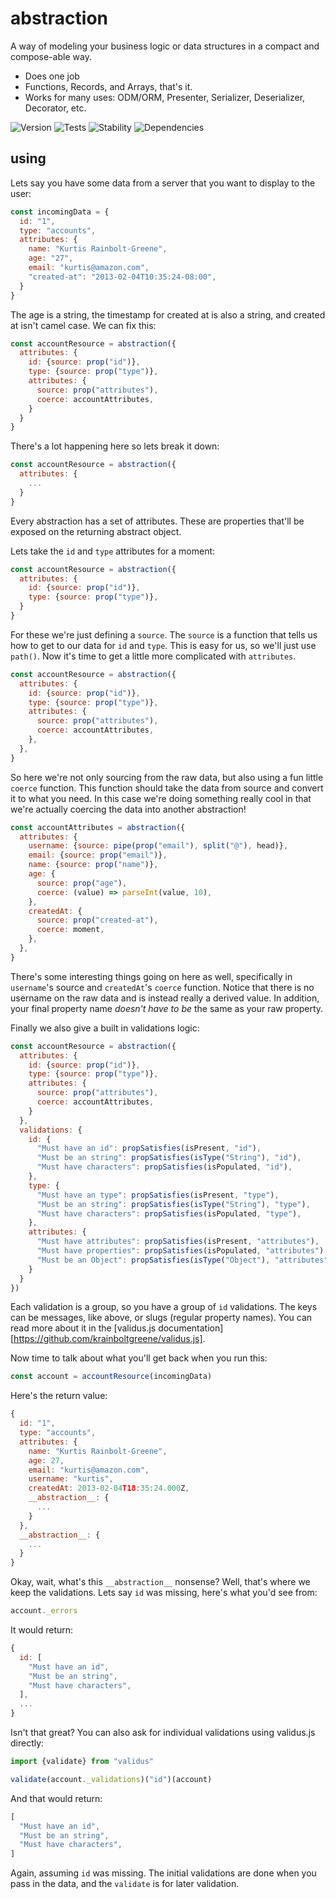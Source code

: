# abstraction

A way of modeling your business logic or data structures in a compact and compose-able way.

  - Does one job
  - Functions, Records, and Arrays, that's it.
  - Works for many uses: ODM/ORM, Presenter, Serializer, Deserializer, Decorator, etc.

![Version][BADGE_VERSION]
![Tests][BADGE_TRAVIS]
![Stability][BADGE_STABILITY]
![Dependencies][BADGE_DEPENDENCY]


## using

Lets say you have some data from a server that you want to display to the user:

``` javascript
const incomingData = {
  id: "1",
  type: "accounts",
  attributes: {
    name: "Kurtis Rainbolt-Greene",
    age: "27",
    email: "kurtis@amazon.com",
    "created-at": "2013-02-04T10:35:24-08:00",
  }
}
```

The age is a string, the timestamp for created at is also a string, and created at isn't camel case. We can fix this:

``` javascript
const accountResource = abstraction({
  attributes: {
    id: {source: prop("id")},
    type: {source: prop("type")},
    attributes: {
      source: prop("attributes"),
      coerce: accountAttributes,
    }
  }
}
```

There's a lot happening here so lets break it down:

``` javascript
const accountResource = abstraction({
  attributes: {
    ...
  }
}
```

Every abstraction has a set of attributes. These are properties that'll be exposed on the returning abstract object.

Lets take the `id` and `type` attributes for a moment:

``` javascript
const accountResource = abstraction({
  attributes: {
    id: {source: prop("id")},
    type: {source: prop("type")},
  }
}
```

For these we're just defining a `source`. The `source` is a function that tells us how to get to our data for `id` and `type`. This is easy for us, so we'll just use `path()`. Now it's time to get a little more complicated with `attributes`.

``` javascript
const accountResource = abstraction({
  attributes: {
    id: {source: prop("id")},
    type: {source: prop("type")},
    attributes: {
      source: prop("attributes"),
      coerce: accountAttributes,
    },
  },
}
```

So here we're not only sourcing from the raw data, but also using a fun little `coerce` function. This function should take the data from source and convert it to what you need. In this case we're doing something really cool in that we're actually coercing the data into another abstraction!

``` javascript
const accountAttributes = abstraction({
  attributes: {
    username: {source: pipe(prop("email"), split("@"), head)},
    email: {source: prop("email")},
    name: {source: prop("name")},
    age: {
      source: prop("age"),
      coerce: (value) => parseInt(value, 10),
    },
    createdAt: {
      source: prop("created-at"),
      coerce: moment,
    },
  },
}
```

There's some interesting things going on here as well, specifically in `username`'s source and `createdAt`'s `coerce` function. Notice that there is no username on the raw data and is instead really a derived value. In addition, your final property name *doesn't have to be* the same as your raw property.

Finally we also give a built in validations logic:

``` javascript
const accountResource = abstraction({
  attributes: {
    id: {source: prop("id")},
    type: {source: prop("type")},
    attributes: {
      source: prop("attributes"),
      coerce: accountAttributes,
    }
  },
  validations: {
    id: {
      "Must have an id": propSatisfies(isPresent, "id"),
      "Must be an string": propSatisfies(isType("String"), "id"),
      "Must have characters": propSatisfies(isPopulated, "id"),
    },
    type: {
      "Must have an type": propSatisfies(isPresent, "type"),
      "Must be an string": propSatisfies(isType("String"), "type"),
      "Must have characters": propSatisfies(isPopulated, "type"),
    },
    attributes: {
      "Must have attributes": propSatisfies(isPresent, "attributes"),
      "Must have properties": propSatisfies(isPopulated, "attributes"),
      "Must be an Object": propSatisfies(isType("Object"), "attributes"),
    }
  }
})
```

Each validation is a group, so you have a group of `id` validations. The keys can be messages, like above, or slugs (regular property names). You can read more about it in the [validus.js documentation][https://github.com/krainboltgreene/validus.js].

Now time to talk about what you'll get back when you run this:

``` javascript
const account = accountResource(incomingData)
```

Here's the return value:

``` javascript
{
  id: "1",
  type: "accounts",
  attributes: {
    name: "Kurtis Rainbolt-Greene",
    age: 27,
    email: "kurtis@amazon.com",
    username: "kurtis",
    createdAt: 2013-02-04T18:35:24.000Z,
    __abstraction__: {
      ...
    }
  },
  __abstraction__: {
    ...
  }
}
```

Okay, wait, what's this `__abstraction__` nonsense? Well, that's where we keep the validations. Lets say `id` was missing, here's what you'd see from:

``` javascript
account._errors
```

It would return:

``` javascript
{
  id: [
    "Must have an id",
    "Must be an string",
    "Must have characters",
  ],
  ...
}
```

Isn't that great? You can also ask for individual validations using validus.js directly:

``` javascript
import {validate} from "validus"

validate(account._validations)("id")(account)
```

And that would return:

``` javascript
[
  "Must have an id",
  "Must be an string",
  "Must have characters",
]
```

Again, assuming `id` was missing. The initial validations are done when you pass in the data, and the `validate` is for later validation.


[BADGE_TRAVIS]: https://img.shields.io/travis/krainboltgreene/abstraction.js.svg?maxAge=2592000&style=flat-square
[BADGE_VERSION]: https://img.shields.io/npm/v/abstraction.svg?maxAge=2592000&style=flat-square
[BADGE_STABILITY]: https://img.shields.io/badge/stability-strong-green.svg?maxAge=2592000&style=flat-square
[BADGE_DEPENDENCY]: https://img.shields.io/david/krainboltgreene/abstraction.js.svg?maxAge=2592000&style=flat-square
